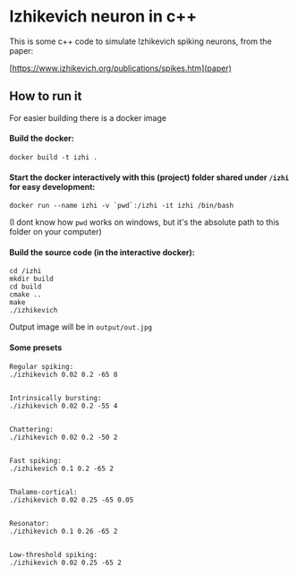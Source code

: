 # Izhikevich neuron in c++

This is some c++ code to simulate Izhikevich spiking neurons, from the paper:

[https://www.izhikevich.org/publications/spikes.htm](paper)

## How to run it

For easier building there is a docker image

#### Build the docker:

```docker build -t izhi .```

#### Start the docker interactively with this (project) folder shared under `/izhi` for easy development:

```docker run --name izhi -v `pwd`:/izhi -it izhi /bin/bash```

(I dont know how `pwd` works on windows, but it's the absolute path to this folder on your computer)

#### Build the source code (in the interactive docker):
```
cd /izhi
mkdir build
cd build
cmake ..
make
./izhikevich
```

Output image will be in `output/out.jpg`


#### Some presets

```
Regular spiking:
./izhikevich 0.02 0.2 -65 8


Intrinsically bursting:
./izhikevich 0.02 0.2 -55 4


Chattering:
./izhikevich 0.02 0.2 -50 2


Fast spiking:
./izhikevich 0.1 0.2 -65 2


Thalamo-cortical:
./izhikevich 0.02 0.25 -65 0.05


Resonator:
./izhikevich 0.1 0.26 -65 2


Low-threshold spiking:
./izhikevich 0.02 0.25 -65 2 
